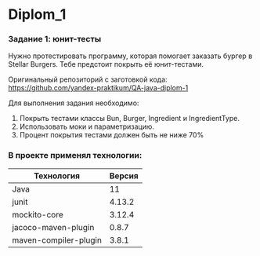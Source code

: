 # Diplom_1
### Задание 1: юнит-тесты
Нужно протестировать программу, которая помогает заказать бургер в Stellar Burgers.
Тебе предстоит покрыть её юнит-тестами.

Оригинальный репозиторий с заготовкой кода: https://github.com/yandex-praktikum/QA-java-diplom-1

Для выполнения задания необходимо:
1. Покрыть тестами классы Bun, Burger, Ingredient и IngredientType.
2. Использовать моки и параметризацию.
3. Процент покрытия тестами должен быть не ниже 70%

### В проекте применял технологии:

| Технология            | Версия |
|-----------------------|--------|
| Java                  | 11     |
| junit                 | 4.13.2 |
| mockito-core          | 3.12.4 |
| jacoco-maven-plugin   | 0.8.7  |
| maven-compiler-plugin | 3.8.1  |